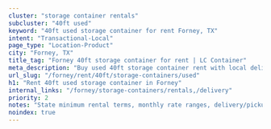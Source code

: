 ```yaml
---
cluster: "storage container rentals"
subcluster: "40ft used"
keyword: "40ft used storage container for rent Forney, TX"
intent: "Transactional-Local"
page_type: "Location-Product"
city: "Forney, TX"
title_tag: "Forney 40ft storage container for rent | LC Container"
meta_description: "Buy used 40ft storage container rent with local delivery in Forney, TX. LC Container — local Since 2003. Request a fast quote today."
url_slug: "/forney/rent/40ft/storage-containers/used"
h1: "Rent 40ft used storage container in Forney"
internal_links: "/forney/storage-containers/rentals,/delivery"
priority: 2
notes: "State minimum rental terms, monthly rate ranges, delivery/pickup fees, service area."
noindex: true
---
```


<!-- TODO: Add unique city/inventory copy, images, and internal links here. -->
